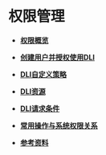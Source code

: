 # 权限管理<a name="dli_01_0408"></a>

-   **[权限概览](权限概览.md)**  

-   **[创建用户并授权使用DLI](创建用户并授权使用DLI.md)**  

-   **[DLI自定义策略](DLI自定义策略.md)**  

-   **[DLI资源](DLI资源.md)**  

-   **[DLI请求条件](DLI请求条件.md)**  

-   **[常用操作与系统权限关系](常用操作与系统权限关系.md)**  

-   **[参考资料](参考资料.md)**  


